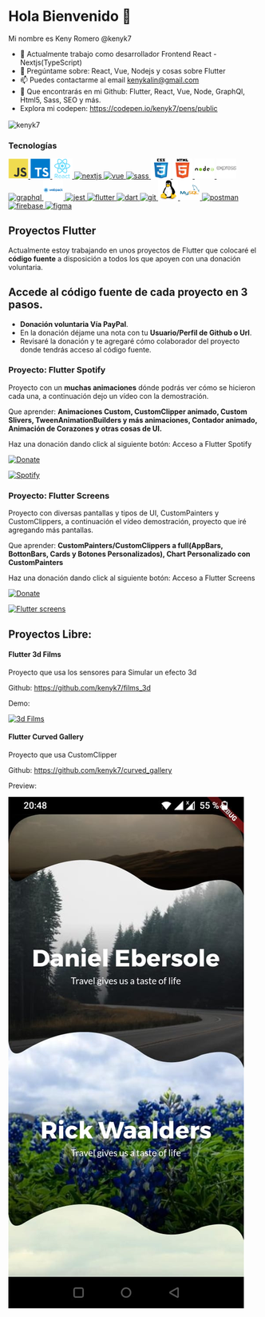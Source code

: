 # Hola Bienvenido 👋
Mi nombre es Keny Romero @kenyk7

- 🔭 Actualmente trabajo como desarrollador Frontend React - Nextjs(TypeScript)
- 💬 Pregúntame sobre: React, Vue, Nodejs y cosas sobre Flutter
- 📫 Puedes contactarme al email kenykalin@gmail.com
- 🔭 Que encontrarás en mi Github: Flutter, React, Vue, Node, GraphQl, Html5, Sass, SEO y más.
- Explora mi codepen: https://codepen.io/kenyk7/pens/public

<p><img align="center" src="https://github-readme-streak-stats.herokuapp.com/?user=kenyk7&theme=dark" alt="kenyk7" /></p>

### Tecnologías
<p>
  <a
    href="https://developer.mozilla.org/en-US/docs/Web/JavaScript"
    target="_blank"
    rel="noreferrer"
  >
    <img
      src="https://raw.githubusercontent.com/devicons/devicon/master/icons/javascript/javascript-original.svg"
      alt="javascript"
      width="40"
      height="40"
    />
  </a>
  <a href="https://www.typescriptlang.org/" target="_blank" rel="noreferrer">
    <img
      src="https://raw.githubusercontent.com/devicons/devicon/master/icons/typescript/typescript-original.svg"
      alt="typescript"
      width="40"
      height="40"
    />
  </a>
  <a href="https://reactjs.org/" target="_blank" rel="noreferrer">
    <img
      src="https://raw.githubusercontent.com/devicons/devicon/master/icons/react/react-original-wordmark.svg"
      alt="react"
      width="40"
      height="40"
    />
  </a>
  <a href="https://nextjs.org/" target="_blank" rel="noreferrer">
    <img
      src="https://cdn.worldvectorlogo.com/logos/nextjs-2.svg"
      alt="nextjs"
      width="40"
      height="40"
    />
  </a>
  <a href="https://vuejs.org/" target="_blank" rel="noreferrer">
    <img
      src="https://upload.wikimedia.org/wikipedia/commons/thumb/9/95/Vue.js_Logo_2.svg/375px-Vue.js_Logo_2.svg.png"
      alt="vue"
      width="40"
      height="40"
    />
  </a>
  <a href="https://sass-lang.com/" target="_blank" rel="noreferrer">
    <img
      src="https://upload.wikimedia.org/wikipedia/commons/thumb/9/96/Sass_Logo_Color.svg/368px-Sass_Logo_Color.svg.png"
      alt="sass"
      width="40"
      height="40"
    />
  </a>
  <a href="https://www.w3schools.com/css/" target="_blank" rel="noreferrer">
    <img
      src="https://raw.githubusercontent.com/devicons/devicon/master/icons/css3/css3-original-wordmark.svg"
      alt="css3"
      width="40"
      height="40"
    />
  </a>
  <a href="https://www.w3.org/html/" target="_blank" rel="noreferrer">
    <img
      src="https://raw.githubusercontent.com/devicons/devicon/master/icons/html5/html5-original-wordmark.svg"
      alt="html5"
      width="40"
      height="40"
    />
  </a>
  <a href="https://nodejs.org" target="_blank" rel="noreferrer">
    <img
      src="https://raw.githubusercontent.com/devicons/devicon/master/icons/nodejs/nodejs-original-wordmark.svg"
      alt="nodejs"
      width="40"
      height="40"
    />
  </a>
  <a href="https://expressjs.com" target="_blank" rel="noreferrer">
    <img
      src="https://raw.githubusercontent.com/devicons/devicon/master/icons/express/express-original-wordmark.svg"
      alt="express"
      width="40"
      height="40"
    />
  </a>
  <a href="https://graphql.org" target="_blank" rel="noreferrer">
    <img
      src="https://www.vectorlogo.zone/logos/graphql/graphql-icon.svg"
      alt="graphql"
      width="40"
      height="40"
    />
  </a>
  <a href="https://webpack.js.org" target="_blank" rel="noreferrer">
    <img
      src="https://raw.githubusercontent.com/devicons/devicon/d00d0969292a6569d45b06d3f350f463a0107b0d/icons/webpack/webpack-original-wordmark.svg"
      alt="webpack"
      width="40"
      height="40"
    />
  </a>
  <a href="https://jestjs.io" target="_blank" rel="noreferrer">
    <img
      src="https://www.vectorlogo.zone/logos/jestjsio/jestjsio-icon.svg"
      alt="jest"
      width="40"
      height="40"
    />
  </a>
  <a href="https://flutter.dev" target="_blank" rel="noreferrer">
    <img
      src="https://www.vectorlogo.zone/logos/flutterio/flutterio-icon.svg"
      alt="flutter"
      width="40"
      height="40"
    />
  </a>
  <a href="https://dart.dev" target="_blank" rel="noreferrer">
    <img
      src="https://www.vectorlogo.zone/logos/dartlang/dartlang-icon.svg"
      alt="dart"
      width="40"
      height="40"
    />
  </a>
  <a href="https://git-scm.com/" target="_blank" rel="noreferrer">
    <img
      src="https://www.vectorlogo.zone/logos/git-scm/git-scm-icon.svg"
      alt="git"
      width="40"
      height="40"
    />
  </a>
  <a href="https://www.linux.org/" target="_blank" rel="noreferrer">
    <img
      src="https://raw.githubusercontent.com/devicons/devicon/master/icons/linux/linux-original.svg"
      alt="linux"
      width="40"
      height="40"
    />
  </a>
  <a href="https://www.mysql.com/" target="_blank" rel="noreferrer">
    <img
      src="https://raw.githubusercontent.com/devicons/devicon/master/icons/mysql/mysql-original-wordmark.svg"
      alt="mysql"
      width="40"
      height="40"
    />
  </a>
  <a href="https://postman.com" target="_blank" rel="noreferrer">
    <img
      src="https://www.vectorlogo.zone/logos/getpostman/getpostman-icon.svg"
      alt="postman"
      width="40"
      height="40"
    />
  </a>
  <a href="https://firebase.google.com/" target="_blank" rel="noreferrer">
    <img
      src="https://www.vectorlogo.zone/logos/firebase/firebase-icon.svg"
      alt="firebase"
      width="40"
      height="40"
    />
  </a>
  <a href="https://www.figma.com/" target="_blank" rel="noreferrer">
    <img
      src="https://www.vectorlogo.zone/logos/figma/figma-icon.svg"
      alt="figma"
      width="40"
      height="40"
    />
  </a>
</p>

## Proyectos Flutter
Actualmente estoy trabajando en unos proyectos de Flutter que colocaré el **código fuente** a disposición a todos los que apoyen con una donación voluntaria.

## Accede al código fuente de cada proyecto en 3 pasos.
- **Donación voluntaria Vía PayPal**.
- En la donación déjame una nota con tu **Usuario/Perfil de Github o Url**.
- Revisaré la donación y te agregaré cómo colaborador del proyecto donde tendrás acceso al código fuente.

### Proyecto: Flutter Spotify
Proyecto con un **muchas animaciones** dónde podrás ver cómo se hicieron cada una, a continuación dejo un vídeo con la demostración.

Que aprender: **Animaciones Custom, CustomClipper animado, Custom Slivers, TweenAnimationBuilders y más animaciones, Contador animado, Animación de Corazones y otras cosas de UI.**

Haz una donación dando click al siguiente botón: Acceso a Flutter Spotify

[![Donate](https://www.paypalobjects.com/en_US/i/btn/btn_donate_LG.gif)](https://www.paypal.com/donate/?hosted_button_id=5R3ME9NHL3C78)

[![Spotify](https://res.cloudinary.com/marcomontalbano/image/upload/v1662047502/video_to_markdown/images/youtube--D6lXGheDsqY-c05b58ac6eb4c4700831b2b3070cd403.jpg)](https://www.youtube.com/shorts/D6lXGheDsqY "Spotify")

### Proyecto: Flutter Screens
Proyecto con diversas pantallas y tipos de UI, CustomPainters y CustomClippers, a continuación el vídeo demostración, proyecto que iré agregando más pantallas.

Que aprender: **CustomPainters/CustomClippers a full(AppBars, BottonBars, Cards y Botones Personalizados), Chart Personalizado con CustomPainters**

Haz una donación dando click al siguiente botón: Acceso a Flutter Screens

[![Donate](https://www.paypalobjects.com/en_US/i/btn/btn_donate_LG.gif)](https://bit.ly/3KFtgrK)

[![Flutter screens](https://res.cloudinary.com/marcomontalbano/image/upload/v1662062325/video_to_markdown/images/youtube--qXfkv4s7-nI-c05b58ac6eb4c4700831b2b3070cd403.jpg)](https://www.youtube.com/shorts/qXfkv4s7-nI "Flutter screens")

## Proyectos Libre:

#### Flutter 3d Films
Proyecto que usa los sensores para Simular un efecto 3d

Github: https://github.com/kenyk7/films_3d

Demo:

[![3d Films](https://res.cloudinary.com/marcomontalbano/image/upload/v1662061091/video_to_markdown/images/youtube--xKzalKWUV_g-c05b58ac6eb4c4700831b2b3070cd403.jpg)](https://bit.ly/3QdSFtI "3d Films")

#### Flutter Curved Gallery
Proyecto que usa CustomClipper

Github: https://github.com/kenyk7/curved_gallery

Preview:

[![Curved Gallery](https://github.com/kenyk7/curved_gallery/blob/dev/preview.jpeg?raw=true)](https://github.com/kenyk7/curved_gallery "Curved Gallery")

